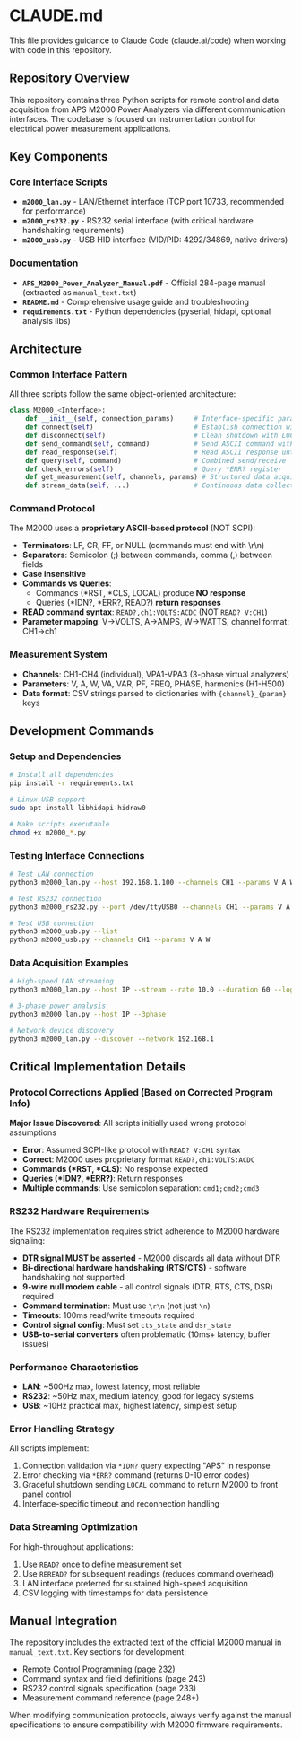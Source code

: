 # CLAUDE.md

This file provides guidance to Claude Code (claude.ai/code) when working with code in this repository.

## Repository Overview

This repository contains three Python scripts for remote control and data acquisition from APS M2000 Power Analyzers via different communication interfaces. The codebase is focused on instrumentation control for electrical power measurement applications.

## Key Components

### Core Interface Scripts
- **`m2000_lan.py`** - LAN/Ethernet interface (TCP port 10733, recommended for performance)
- **`m2000_rs232.py`** - RS232 serial interface (with critical hardware handshaking requirements)
- **`m2000_usb.py`** - USB HID interface (VID/PID: 4292/34869, native drivers)

### Documentation
- **`APS_M2000_Power_Analyzer_Manual.pdf`** - Official 284-page manual (extracted as `manual_text.txt`)
- **`README.md`** - Comprehensive usage guide and troubleshooting
- **`requirements.txt`** - Python dependencies (pyserial, hidapi, optional analysis libs)

## Architecture

### Common Interface Pattern
All three scripts follow the same object-oriented architecture:

```python
class M2000_<Interface>:
    def __init__(self, connection_params)     # Interface-specific parameters
    def connect(self)                         # Establish connection with validation
    def disconnect(self)                      # Clean shutdown with LOCAL command
    def send_command(self, command)           # Send ASCII command with termination
    def read_response(self)                   # Read ASCII response until LF
    def query(self, command)                  # Combined send/receive
    def check_errors(self)                    # Query *ERR? register
    def get_measurement(self, channels, params) # Structured data acquisition
    def stream_data(self, ...)                # Continuous data collection
```

### Command Protocol
The M2000 uses a **proprietary ASCII-based protocol** (NOT SCPI):
- **Terminators**: LF, CR, FF, or NULL (commands must end with \r\n)
- **Separators**: Semicolon (;) between commands, comma (,) between fields
- **Case insensitive**
- **Commands vs Queries**:
  - Commands (*RST, *CLS, LOCAL) produce **NO response**
  - Queries (*IDN?, *ERR?, READ?) **return responses**
- **READ command syntax**: `READ?,ch1:VOLTS:ACDC` (NOT `READ? V:CH1`)
- **Parameter mapping**: V→VOLTS, A→AMPS, W→WATTS, channel format: CH1→ch1

### Measurement System
- **Channels**: CH1-CH4 (individual), VPA1-VPA3 (3-phase virtual analyzers)
- **Parameters**: V, A, W, VA, VAR, PF, FREQ, PHASE, harmonics (H1-H500)
- **Data format**: CSV strings parsed to dictionaries with `{channel}_{param}` keys

## Development Commands

### Setup and Dependencies
```bash
# Install all dependencies
pip install -r requirements.txt

# Linux USB support
sudo apt install libhidapi-hidraw0

# Make scripts executable
chmod +x m2000_*.py
```

### Testing Interface Connections
```bash
# Test LAN connection
python3 m2000_lan.py --host 192.168.1.100 --channels CH1 --params V A W

# Test RS232 connection
python3 m2000_rs232.py --port /dev/ttyUSB0 --channels CH1 --params V A W

# Test USB connection
python3 m2000_usb.py --list
python3 m2000_usb.py --channels CH1 --params V A W
```

### Data Acquisition Examples
```bash
# High-speed LAN streaming
python3 m2000_lan.py --host IP --stream --rate 10.0 --duration 60 --log data.csv

# 3-phase power analysis
python3 m2000_lan.py --host IP --3phase

# Network device discovery
python3 m2000_lan.py --discover --network 192.168.1
```

## Critical Implementation Details

### Protocol Corrections Applied (Based on Corrected Program Info)
**Major Issue Discovered**: All scripts initially used wrong protocol assumptions
- **Error**: Assumed SCPI-like protocol with `READ? V:CH1` syntax
- **Correct**: M2000 uses proprietary format `READ?,ch1:VOLTS:ACDC`
- **Commands (*RST, *CLS)**: No response expected
- **Queries (*IDN?, *ERR?)**: Return responses
- **Multiple commands**: Use semicolon separation: `cmd1;cmd2;cmd3`

### RS232 Hardware Requirements
The RS232 implementation requires strict adherence to M2000 hardware signaling:
- **DTR signal MUST be asserted** - M2000 discards all data without DTR
- **Bi-directional hardware handshaking (RTS/CTS)** - software handshaking not supported
- **9-wire null modem cable** - all control signals (DTR, RTS, CTS, DSR) required
- **Command termination**: Must use `\r\n` (not just `\n`)
- **Timeouts**: 100ms read/write timeouts required
- **Control signal config**: Must set `cts_state` and `dsr_state`
- **USB-to-serial converters** often problematic (10ms+ latency, buffer issues)

### Performance Characteristics
- **LAN**: ~500Hz max, lowest latency, most reliable
- **RS232**: ~50Hz max, medium latency, good for legacy systems
- **USB**: ~10Hz practical max, highest latency, simplest setup

### Error Handling Strategy
All scripts implement:
1. Connection validation via `*IDN?` query expecting "APS" in response
2. Error checking via `*ERR?` command (returns 0-10 error codes)
3. Graceful shutdown sending `LOCAL` command to return M2000 to front panel control
4. Interface-specific timeout and reconnection handling

### Data Streaming Optimization
For high-throughput applications:
1. Use `READ?` once to define measurement set
2. Use `REREAD?` for subsequent readings (reduces command overhead)
3. LAN interface preferred for sustained high-speed acquisition
4. CSV logging with timestamps for data persistence

## Manual Integration

The repository includes the extracted text of the official M2000 manual in `manual_text.txt`. Key sections for development:
- Remote Control Programming (page 232)
- Command syntax and field definitions (page 243)
- RS232 control signals specification (page 233)
- Measurement command reference (page 248+)

When modifying communication protocols, always verify against the manual specifications to ensure compatibility with M2000 firmware requirements.